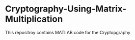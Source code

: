 # Cryptography-Using-Matrix-Multiplication
This repositroy contains MATLAB code for the Cryptopgraphy
